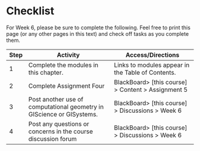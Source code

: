 # Checklist

For Week 6, please be sure to complete the following. Feel free to print this page (or any other pages in this text) and check off tasks as you complete them.


| Step | Activity | Access/Directions |
|-----|-----|-----|
| 1 | Complete the modules in this chapter. | Links to modules appear in the Table of Contents.| 
| 2 | Complete Assignment Four | BlackBoard> [this course] > Content > Assignment 5 |
| 3 | Post another use of computational geometry in GIScience or GISystems. | BlackBoard> [this course] > Discussions > Week 6 |
| 4 | Post any questions or concerns in the course discussion forum | BlackBoard> [this course] > Discussions > Week 6 |



